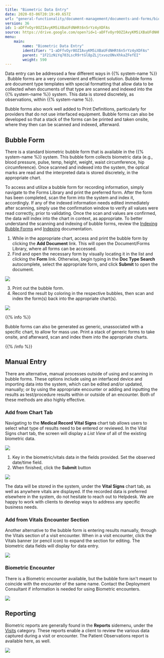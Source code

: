 ```yaml
---
title: "Biometric Data Entry"
date: 2020-03-06T20:19:49.657Z
url: "general-functionality/document-management/documents-and-forms/biometric-data-entry.html"
version: 36
id: 1-aDFfvOyr0OZIAvyKM5iXBaUFdNHRt6n5rYz4yXDFAs
source: https://drive.google.com/open?id=1-aDFfvOyr0OZIAvyKM5iXBaUFdNHRt6n5rYz4yXDFAs
menu:
    main:
        name: "Biometric Data Entry"
        identifier: "1-aDFfvOyr0OZIAvyKM5iXBaUFdNHRt6n5rYz4yXDFAs"
        parent: "1F21zNiYq703LscR9rtGl8pZLjtxvozONvXhkaZFefEI"
        weight: 590
---
```

Data entry can be addressed a few different ways in {{% system-name %}} . Bubble forms are a very convenient and efficient solution. Bubble forms are document type templates with special formatting that allow data to be collected when documents of that type are scanned and indexed into the {{% system-name %}} system. This data is stored discretely, as observations, within {{% system-name %}}.



Bubble forms also work well added to Print Definitions, particularly for providers that do not use interfaced equipment. Bubble forms can also be developed so that a stack of the forms can be printed and taken onsite, where they then can be scanned and indexed, afterward.

## Bubble Form

There is a standard biometric bubble form that is available in the {{% system-name %}} system. This bubble form collects biometric data (e.g., blood pressure, pulse, temp, height, weight, waist circumference, hip circumference). Once scanned and indexed into the system, the optical marks are read and the interpreted data is stored discretely, in the appropriate chart.



To access and utilize a bubble form for recording information, simply navigate to the Forms Library and print the preferred form. After the form has been completed, scan the form into the system and index it, accordingly. If any of the indexed information needs edited immediately after scanning, simply use the confirmation window to verify all values were read correctly, prior to validating. Once the scan and values are confirmed, the data will index into the chart in context, as appropriate. To better understand the scanning and indexing of bubble forms, review the [Indexing Bubble Forms](../scanning-and-indexing/indexing-bubble-forms.html) and [Indexing](../scanning-and-indexing/indexing.html) documentation.

1. While in the appropriate chart, access and print the bubble form by clicking the <strong>Add Document</strong> link. This will open the Document/Forms Library, where all forms can be accessed.
2. Find and open the necessary form by visually locating it in the list and clicking the <strong>Form</strong> link. Otherwise, begin typing in the <strong>Doc Type Search</strong> autocomplete, select the appropriate form, and click <strong>Submit</strong> to open the document.

![](../../../external_files/b101d376b143ddf9c49fb2bf7591dab5.png)

3. Print out the bubble form.
4. Record the result by coloring in the respective bubbles, then scan and index the form(s) back into the appropriate chart(s).

![](../../../external_files/b8b3f06566c2ecbf7f0a9a743117d56c.png)

{{% info %}}

Bubble forms can also be generated as generic, unassociated with a specific chart, to allow for mass use. Print a stack of generic forms to take onsite, and afterward, scan and index them into the appropriate charts.



{{% /info %}}


## Manual Entry

There are alternative, manual processes outside of using and scanning in bubble forms. These options include using an interfaced device and importing data into the system, which can be edited and/or updated, manually; or by using the appropriate encounter or adding and inputting the results as test/procedure results within or outside of an encounter. Both of these methods are also highly effective.

### Add from Chart Tab

Navigating to the **Medical Record** **Vital Signs** chart tab allows users to select what type of results need to be entered or reviewed. In the Vital Signs chart tab, the screen will display a *List View* of all of the existing biometric data.

![](../../../external_files/af5da257dd44127cdc3294483f92b2b8.png)

1. Key in the biometric/vitals data in the fields provided. Set the observed date/time field.
2. When finished, click the <strong>Submit</strong> button

![](../../../external_files/40ca960c79f2816817aded07eb781aeb.png)

The data will be stored in the system, under the **Vital Signs** chart tab, as well as anywhere vitals are displayed. If the recorded data is preferred elsewhere in the system, do not hesitate to reach out to Helpdesk. We are happy to work with clients to develop ways to address any specific business needs.

### Add from Vitals Encounter Section

Another alternative to the bubble form is entering results manually, through the Vitals section of a visit encounter. When in a visit encounter, click the Vitals banner (or pencil icon) to expand the section for editing. The biometric data fields will display for data entry.

![](../../../external_files/0d9a7d0db79caeb4c1ae325658205a6b.png)

### Biometric Encounter

There is a Biometric encounter available, but the bubble form isn't meant to coincide with the encounter of the same name. Contact the Deployment Consultant if information is needed for using Biometric encounters.

![](../../../external_files/f1a0bf946b93e625af4b3c43d1ce4f0b.png)

## Reporting

Biometric reports are generally found in the **Reports** sidemenu, under the [Visits](https://system/?f=layout&module=reports&name=Visits&tabmodule=reports&t=Visits&tabmodule=reports&tabselect=Visits) category. These reports enable a client to review the various data captured during a visit or encounter. The Patient Observations report is available here, as well.

![](../../../external_files/0e24bfa76ff8059ef2cd8d2c97f5ed3e.png)

